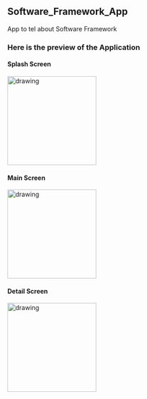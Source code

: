 ## Software_Framework_App
App to tel about Software Framework

### Here is the preview of the Application

#### Splash Screen
<img src="https://user-images.githubusercontent.com/61013771/185287920-ff43baff-080e-4ac5-b704-fc224c8596e1.png" alt="drawing" width="200"/>

#### Main Screen
<img src="https://user-images.githubusercontent.com/61013771/185288023-fc60a36d-cbcd-4feb-a2a7-2abbfedc824e.png" alt="drawing" width="200"/>

#### Detail Screen
<img src="https://user-images.githubusercontent.com/61013771/185287998-9f8cae67-4e9e-4414-9697-fcf6ecfca9e6.png" alt="drawing" width="200"/>

